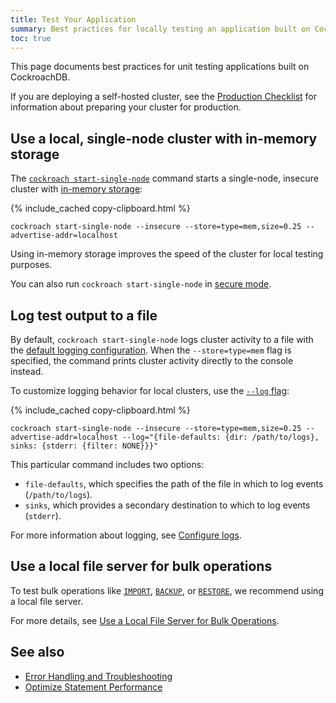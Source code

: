 ```yaml
---
title: Test Your Application
summary: Best practices for locally testing an application built on CockroachDB
toc: true
---
```


This page documents best practices for unit testing applications built on CockroachDB.

If you are deploying a self-hosted cluster, see the [Production Checklist](recommended-production-settings.html) for information about preparing your cluster for production.

## Use a local, single-node cluster with in-memory storage

The [`cockroach start-single-node`](cockroach-start-single-node.html) command starts a single-node, insecure cluster with [in-memory storage](cockroach-start-single-node.html#store):

{% include_cached copy-clipboard.html %}
~~~ shell
cockroach start-single-node --insecure --store=type=mem,size=0.25 --advertise-addr=localhost
~~~

Using in-memory storage improves the speed of the cluster for local testing purposes.

You can also run `cockroach start-single-node` in [secure mode](cockroach-start-single-node.html#security).

## Log test output to a file

By default, `cockroach start-single-node` logs cluster activity to a file with the [default logging configuration](configure-logs.html#default-logging-configuration). When the `--store=type=mem` flag is specified, the command prints cluster activity directly to the console instead.

To customize logging behavior for local clusters, use the [`--log` flag](cockroach-start-single-node.html#logging):

{% include_cached copy-clipboard.html %}
~~~ shell
cockroach start-single-node --insecure --store=type=mem,size=0.25 --advertise-addr=localhost --log="{file-defaults: {dir: /path/to/logs}, sinks: {stderr: {filter: NONE}}}"
~~~

This particular command includes two options:
 - `file-defaults`, which specifies the path of the file in which to log events (`/path/to/logs`).
 - `sinks`, which provides a secondary destination to which to log events (`stderr`).

For more information about logging, see [Configure logs](configure-logs.html).

## Use a local file server for bulk operations

To test bulk operations like [`IMPORT`](import.html), [`BACKUP`](backup.html), or [`RESTORE`](restore.html), we recommend using a local file server.

For more details, see [Use a Local File Server for Bulk Operations](use-a-local-file-server-for-bulk-operations.html).

## See also

- [Error Handling and Troubleshooting](error-handling-and-troubleshooting.html)
- [Optimize Statement Performance](make-queries-fast.html)